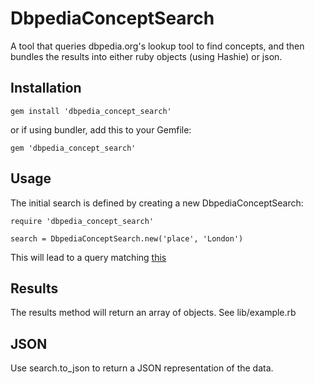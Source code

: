 DbpediaConceptSearch
====================

A tool that queries dbpedia.org's lookup tool to find concepts, and then
bundles the results into either ruby objects (using Hashie) or json.

Installation
------------

    gem install 'dbpedia_concept_search'

or if using bundler, add this to your Gemfile:

    gem 'dbpedia_concept_search'


Usage
-----

The initial search is defined by creating a new DbpediaConceptSearch:

    require 'dbpedia_concept_search'

    search = DbpediaConceptSearch.new('place', 'London')

This will lead to a query matching [this](http://lookup.dbpedia.org/api/search.asmx/KeywordSearch?QueryClass=place&QueryString=London)

Results
-------

The results method will return an array of objects. See lib/example.rb

JSON
----

Use search.to_json to return a JSON representation of the data.

